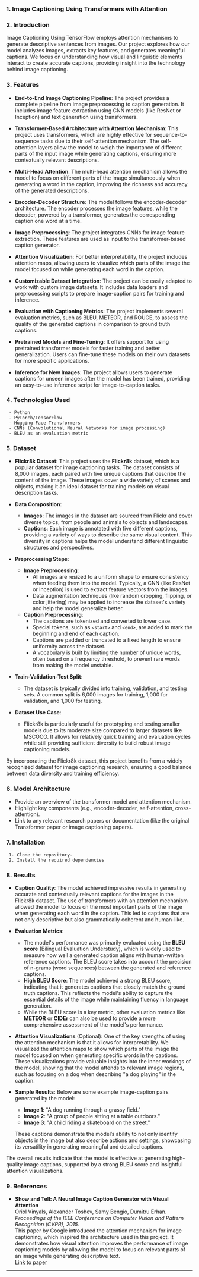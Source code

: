### 1. **Image Captioning Using Transformers with Attention**
  

### 2. **Introduction**
Image Captioning Using TensorFlow employs attention mechanisms to generate descriptive sentences from images. Our project explores how our model analyzes images, extracts key features, and generates meaningful captions. We focus on understanding how visual and linguistic elements interact to create accurate captions, providing insight into the technology behind image captioning.

### 3. **Features**
   - **End-to-End Image Captioning Pipeline**: The project provides a complete pipeline from image preprocessing to caption generation. It includes image feature extraction using CNN models (like ResNet or Inception) and text generation using transformers.
   
   - **Transformer-Based Architecture with Attention Mechanism**: This project uses transformers, which are highly effective for sequence-to-sequence tasks due to their self-attention mechanism. The self-attention layers allow the model to weigh the importance of different parts of the input image while generating captions, ensuring more contextually relevant descriptions.
   
   - **Multi-Head Attention**: The multi-head attention mechanism allows the model to focus on different parts of the image simultaneously when generating a word in the caption, improving the richness and accuracy of the generated descriptions.
   
   - **Encoder-Decoder Structure**: The model follows the encoder-decoder architecture. The encoder processes the image features, while the decoder, powered by a transformer, generates the corresponding caption one word at a time.
   
   - **Image Preprocessing**: The project integrates CNNs for image feature extraction. These features are used as input to the transformer-based caption generator.
   
   - **Attention Visualization**: For better interpretability, the project includes attention maps, allowing users to visualize which parts of the image the model focused on while generating each word in the caption.
   
   - **Customizable Dataset Integration**: The project can be easily adapted to work with custom image datasets. It includes data loaders and preprocessing scripts to prepare image-caption pairs for training and inference.
   
   - **Evaluation with Captioning Metrics**: The project implements several evaluation metrics, such as BLEU, METEOR, and ROUGE, to assess the quality of the generated captions in comparison to ground truth captions.
   
   - **Pretrained Models and Fine-Tuning**: It offers support for using pretrained transformer models for faster training and better generalization. Users can fine-tune these models on their own datasets for more specific applications.
   
   - **Inference for New Images**: The project allows users to generate captions for unseen images after the model has been trained, providing an easy-to-use inference script for image-to-caption tasks.


### 4. **Technologies Used**
   
     - Python
     - PyTorch/TensorFlow
     - Hugging Face Transformers
     - CNNs (Convolutional Neural Networks for image processing)
     - BLEU as an evaluation metric


### 5. **Dataset**
   - **Flickr8k Dataset**: This project uses the **Flickr8k** dataset, which is a popular dataset for image captioning tasks. The dataset consists of 8,000 images, each paired with five unique captions that describe the content of the image. These images cover a wide variety of scenes and objects, making it an ideal dataset for training models on visual description tasks.
   
   - **Data Composition**:
     - **Images**: The images in the dataset are sourced from Flickr and cover diverse topics, from people and animals to objects and landscapes.
     - **Captions**: Each image is annotated with five different captions, providing a variety of ways to describe the same visual content. This diversity in captions helps the model understand different linguistic structures and perspectives.
   
   - **Preprocessing Steps**:
     - **Image Preprocessing**: 
       - All images are resized to a uniform shape to ensure consistency when feeding them into the model. Typically, a CNN (like ResNet or Inception) is used to extract feature vectors from the images.
       - Data augmentation techniques (like random cropping, flipping, or color jittering) may be applied to increase the dataset's variety and help the model generalize better.
     - **Caption Preprocessing**:
       - The captions are tokenized and converted to lower case.
       - Special tokens, such as `<start>` and `<end>`, are added to mark the beginning and end of each caption.
       - Captions are padded or truncated to a fixed length to ensure uniformity across the dataset.
       - A vocabulary is built by limiting the number of unique words, often based on a frequency threshold, to prevent rare words from making the model unstable.
   
   - **Train-Validation-Test Split**:
     - The dataset is typically divided into training, validation, and testing sets. A common split is 6,000 images for training, 1,000 for validation, and 1,000 for testing.
   
   - **Dataset Use Case**:
     - Flickr8k is particularly useful for prototyping and testing smaller models due to its moderate size compared to larger datasets like MSCOCO. It allows for relatively quick training and evaluation cycles while still providing sufficient diversity to build robust image captioning models.

By incorporating the Flickr8k dataset, this project benefits from a widely recognized dataset for image captioning research, ensuring a good balance between data diversity and training efficiency.

### 6. **Model Architecture**
   - Provide an overview of the transformer model and attention mechanism.
   - Highlight key components (e.g., encoder-decoder, self-attention, cross-attention).
   - Link to any relevant research papers or documentation (like the original Transformer paper or image captioning papers).

### 7. **Installation**
   
     1. Clone the repository.
     2. Install the required dependencies 
    

### 8. **Results**
   - **Caption Quality**: The model achieved impressive results in generating accurate and contextually relevant captions for the images in the Flickr8k dataset. The use of transformers with an attention mechanism allowed the model to focus on the most important parts of the image when generating each word in the caption. This led to captions that are not only descriptive but also grammatically coherent and human-like.
   
   - **Evaluation Metrics**:
     - The model's performance was primarily evaluated using the **BLEU score** (Bilingual Evaluation Understudy), which is widely used to measure how well a generated caption aligns with human-written reference captions. The BLEU score takes into account the precision of n-grams (word sequences) between the generated and reference captions. 
     - **High BLEU Score**: The model achieved a strong BLEU score, indicating that it generates captions that closely match the ground truth captions. This reflects the model's ability to capture the essential details of the image while maintaining fluency in language generation.
     - While the BLEU score is a key metric, other evaluation metrics like **METEOR** or **CIDEr** can also be used to provide a more comprehensive assessment of the model's performance.

   - **Attention Visualizations** (Optional): One of the key strengths of using the attention mechanism is that it allows for interpretability. We visualized the attention maps to show which parts of the image the model focused on when generating specific words in the captions. These visualizations provide valuable insights into the inner workings of the model, showing that the model attends to relevant image regions, such as focusing on a dog when describing "a dog playing" in the caption.
   
   - **Sample Results**: Below are some example image-caption pairs generated by the model:
     - **Image 1**: "A dog running through a grassy field."
     - **Image 2**: "A group of people sitting at a table outdoors."
     - **Image 3**: "A child riding a skateboard on the street."
     
     These captions demonstrate the model’s ability to not only identify objects in the image but also describe actions and settings, showcasing its versatility in generating meaningful and detailed captions.

The overall results indicate that the model is effective at generating high-quality image captions, supported by a strong BLEU score and insightful attention visualizations.



### 9. **References**
   - **Show and Tell: A Neural Image Caption Generator with Visual Attention**  
     Oriol Vinyals, Alexander Toshev, Samy Bengio, Dumitru Erhan.  
     *Proceedings of the IEEE Conference on Computer Vision and Pattern Recognition (CVPR), 2015.*  
     This paper by Google introduced the attention mechanism for image captioning, which inspired the architecture used in this project. It demonstrates how visual attention improves the performance of image captioning models by allowing the model to focus on relevant parts of an image while generating descriptive text.  
     [Link to paper](https://arxiv.org/abs/1502.03044)




---


